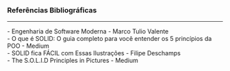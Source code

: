 ### Referências Bibliográficas
<hr>
- Engenharia de Software Moderna - Marco Tulio Valente<br>
- O que é SOLID: O guia completo para você entender os 5 princípios da POO - Medium<br>
- SOLID fica FÁCIL com Essas Ilustrações - Filipe Deschamps<br>
- The S.O.L.I.D Principles in Pictures - Medium
